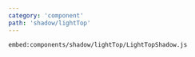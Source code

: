```yaml
---
category: 'component'
path: 'shadow/lightTop'
---
```


`embed:components/shadow/lightTop/LightTopShadow.js`
